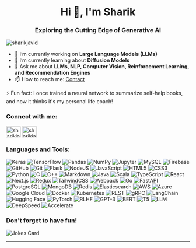 

<h1 align="center">Hi 👋, I'm Sharik</h1>
<h3 align="center">Exploring the Cutting Edge of Generative AI</h3>

<p align="left"> <img src="https://komarev.com/ghpvc/?username=sharikjavid&label=Profile%20views&color=0e75b6&style=flat" alt="sharikjavid" /> </p>

- 🔭 I’m currently working on **Large Language Models (LLMs)**
- 🌱 I’m currently learning about **Diffusion Models**
- 💬 Ask me about **LLMs, NLP, Computer Vision, Reinforcement Learning, and Recommendation Engines**
- 📫 How to reach me: [Contact](https://sharikjavid.com/#contact)

⚡ Fun fact: I once trained a neural network to summarize self-help books, and now it thinks it's my personal life coach!

<h3 align="left">Connect with me:</h3>
<p align="left">
<a href="https://www.linkedin.com/in/sharikjavid" target="blank"><img align="center" src="https://cdn.jsdelivr.net/npm/simple-icons@3.0.1/icons/linkedin.svg" alt="sharikjavid" height="30" width="40" /></a>
<a href="https://medium.com/@sharikjavid" target="blank"><img align="center" src="https://cdn.jsdelivr.net/npm/simple-icons@3.0.1/icons/medium.svg" alt="sharikjavid" height="30" width="40" /></a>
</p>

<h3 align="left">Languages and Tools:</h3>
<p align="left">
  <img alt="Keras" src="https://img.shields.io/badge/Keras-%23D00000.svg?&style=for-the-badge&logo=Keras&logoColor=white"/>
  <img alt="TensorFlow" src="https://img.shields.io/badge/TensorFlow-%23FF6F00.svg?&style=for-the-badge&logo=TensorFlow&logoColor=white"/>
  <img alt="Pandas" src="https://img.shields.io/badge/pandas-%23150458.svg?&style=for-the-badge&logo=pandas&logoColor=white"/>
  <img alt="NumPy" src="https://img.shields.io/badge/numpy-%23013243.svg?&style=for-the-badge&logo=numpy&logoColor=white"/>
  <img alt="Jupyter" src="https://img.shields.io/badge/Jupyter-%23F37626.svg?&style=for-the-badge&logo=Jupyter&logoColor=white"/>
  <img alt="MySQL" src="https://img.shields.io/badge/mysql-%2300f.svg?&style=for-the-badge&logo=mysql&logoColor=white"/>
  <img alt="Firebase" src="https://img.shields.io/badge/firebase-%23039BE5.svg?&style=for-the-badge&logo=firebase"/>
  <img alt="GitHub" src="https://img.shields.io/badge/github-%23121011.svg?&style=for-the-badge&logo=github&logoColor=white"/>
  <img alt="Git" src="https://img.shields.io/badge/git-%23F05033.svg?&style=for-the-badge&logo=git&logoColor=white"/>
  <img alt="Flask" src="https://img.shields.io/badge/flask-%23000.svg?&style=for-the-badge&logo=flask&logoColor=white"/>
  <img alt="NodeJS" src="https://img.shields.io/badge/node.js-%2343853D.svg?&style=for-the-badge&logo=node.js&logoColor=white"/>
  <img alt="JavaScript" src="https://img.shields.io/badge/javascript-%23323330.svg?&style=for-the-badge&logo=javascript&logoColor=%23F7DF1E"/>
  <img alt="HTML5" src="https://img.shields.io/badge/html5-%23E34F26.svg?&style=for-the-badge&logo=html5&logoColor=white"/>
  <img alt="CSS3" src="https://img.shields.io/badge/css3-%231572B6.svg?&style=for-the-badge&logo=css3&logoColor=white"/>
  <img alt="Python" src="https://img.shields.io/badge/python-%2314354C.svg?&style=for-the-badge&logo=python&logoColor=white"/>
  <img alt="C" src="https://img.shields.io/badge/c-%2300599C.svg?&style=for-the-badge&logo=c&logoColor=white"/>
  <img alt="C++" src="https://img.shields.io/badge/c++-%2300599C.svg?&style=for-the-badge&logo=c%2B%2B&ogoColor=white"/>
  <img alt="Markdown" src="https://img.shields.io/badge/markdown-%23000000.svg?&style=for-the-badge&logo=markdown&logoColor=white"/>
  <img alt="Java" src="https://img.shields.io/badge/java-%23ED8B00.svg?&style=for-the-badge&logo=java&logoColor=white"/>
  <img alt="Scala" src="https://img.shields.io/badge/scala-%23DC322F.svg?&style=for-the-badge&logo=scala&logoColor=white"/>
  <img alt="TypeScript" src="https://img.shields.io/badge/typescript-%23007ACC.svg?&style=for-the-badge&logo=typescript&logoColor=white"/>
  <img alt="React" src="https://img.shields.io/badge/react-%2320232a.svg?&style=for-the-badge&logo=react&logoColor=%2361DAFB"/>
  <img alt="Next.js" src="https://img.shields.io/badge/Next.js-%23000000.svg?&style=for-the-badge&logo=next.js&logoColor=white"/>
  <img alt="Redux" src="https://img.shields.io/badge/redux-%23593d88.svg?&style=for-the-badge&logo=redux&logoColor=white"/>
  <img alt="TailwindCSS" src="https://img.shields.io/badge/tailwindcss-%2338B2AC.svg?&style=for-the-badge&logo=tailwind-css&logoColor=white"/>
  <img alt="Webpack" src="https://img.shields.io/badge/webpack-%238DD6F9.svg?&style=for-the-badge&logo=webpack&logoColor=black"/>
  <img alt="Go" src="https://img.shields.io/badge/go-%2300ADD8.svg?&style=for-the-badge&logo=go&logoColor=white"/>
  <img alt="FastAPI" src="https://img.shields.io/badge/fastapi-%2300C7B7.svg?&style=for-the-badge&logo=fastapi&logoColor=white"/>
  <img alt="PostgreSQL" src="https://img.shields.io/badge/postgresql-%23336791.svg?&style=for-the-badge&logo=postgresql&logoColor=white"/>
  <img alt="MongoDB" src="https://img.shields.io/badge/mongodb-%2347A248.svg?&style=for-the-badge&logo=mongodb&logoColor=white"/>
  <img alt="Redis" src="https://img.shields.io/badge/redis-%23DC382D.svg?&style=for-the-badge&logo=redis&logoColor=white"/>
  <img alt="Elasticsearch" src="https://img.shields.io/badge/elasticsearch-%23005571.svg?&style=for-the-badge&logo=elasticsearch&logoColor=white"/>
  <img alt="AWS" src="https://img.shields.io/badge/aws-%23232F3E.svg?&style=for-the-badge&logo=amazon-aws&logoColor=%23FF9900"/>
  <img alt="Azure" src="https://img.shields.io/badge/azure-%230072C6.svg?&style=for-the-badge&logo=microsoft-azure&logoColor=white"/>
  <img alt="Google Cloud" src="https://img.shields.io/badge/google-cloud-%234285F4.svg?&style=for-the-badge&logo=google-cloud&logoColor=white"/>
  <img alt="Docker" src="https://img.shields.io/badge/docker-%230db7ed.svg?&style=for-the-badge&logo=docker&logoColor=white"/>
  <img alt="Kubernetes" src="https://img.shields.io/badge/kubernetes-%23326ce5.svg?&style=for-the-badge&logo=kubernetes&logoColor=white"/>
  <img alt="REST" src="https://img.shields.io/badge/rest-%23000000.svg?&style=for-the-badge&logo=rest&logo

Color=white"/>
  <img alt="GraphQL" src="https://img.shields.io/badge/graphql-%23E10098.svg?&style=for-the-badge&logo=graphql&logoColor=white"/>
  <img alt="gRPC" src="https://img.shields.io/badge/grpc-%2300C7B7.svg?&style=for-the-badge&logo=grpc&logoColor=white"/>
  <img alt="LangChain" src="https://img.shields.io/badge/langchain-%23000000.svg?&style=for-the-badge&logo=langchain&logoColor=white"/>
  <img alt="Hugging Face" src="https://img.shields.io/badge/Hugging_Face-%23FF6F00.svg?&style=for-the-badge&logo=hugging-face&logoColor=white"/>
  <img alt="PyTorch" src="https://img.shields.io/badge/pytorch-%23EE4C2C.svg?&style=for-the-badge&logo=pytorch&logoColor=white"/>
  <img alt="RLHF" src="https://img.shields.io/badge/RLHF-%234169E1.svg?&style=for-the-badge&logo=reinforcement-learning&logoColor=white"/>
  <img alt="GPT-3" src="https://img.shields.io/badge/GPT--3-%23FFC700.svg?&style=for-the-badge&logo=openai&logoColor=white"/>
  <img alt="BERT" src="https://img.shields.io/badge/BERT-%2300A47E.svg?&style=for-the-badge&logo=bert&logoColor=white"/>
  <img alt="T5" src="https://img.shields.io/badge/T5-%23007ACC.svg?&style=for-the-badge&logo=t5&logoColor=white"/>
  <img alt="LLM" src="https://img.shields.io/badge/LLM-%23232F3E.svg?&style=for-the-badge&logo=llm&logoColor=white"/>
  <img alt="DeepSpeed" src="https://img.shields.io/badge/DeepSpeed-%2300C4CC.svg?&style=for-the-badge&logo=deepspeed&logoColor=white"/>
  <img alt="Accelerate" src="https://img.shields.io/badge/Accelerate-%23FF6F00.svg?&style=for-the-badge&logo=accelerate&logoColor=white"/>
</p>

<h3 align="left">Don't forget to have fun!</h3>
<img src="https://readme-jokes.vercel.app/api" alt="Jokes Card" />


---
